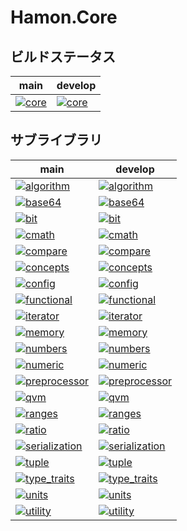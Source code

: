 ﻿# Hamon.Core

## ビルドステータス
| main | develop |
| ---- | ------- |
|[![core](https://github.com/shibainuudon/HamonCore/actions/workflows/core.yml/badge.svg?branch=main)](https://github.com/shibainuudon/HamonCore/actions/workflows/core.yml)|[![core](https://github.com/shibainuudon/HamonCore/actions/workflows/core.yml/badge.svg?branch=develop)](https://github.com/shibainuudon/HamonCore/actions/workflows/core.yml)|


## サブライブラリ

| main | develop |
| ---- | ------- |
|[![algorithm](https://github.com/shibainuudon/HamonCore/actions/workflows/algorithm.yml/badge.svg?branch=main)](https://github.com/shibainuudon/HamonCore/actions/workflows/algorithm.yml)|[![algorithm](https://github.com/shibainuudon/HamonCore/actions/workflows/algorithm.yml/badge.svg?branch=develop)](https://github.com/shibainuudon/HamonCore/actions/workflows/algorithm.yml)|
|[![base64](https://github.com/shibainuudon/HamonCore/actions/workflows/base64.yml/badge.svg?branch=main)](https://github.com/shibainuudon/HamonCore/actions/workflows/base64.yml)|[![base64](https://github.com/shibainuudon/HamonCore/actions/workflows/base64.yml/badge.svg?branch=develop)](https://github.com/shibainuudon/HamonCore/actions/workflows/base64.yml)|
|[![bit](https://github.com/shibainuudon/HamonCore/actions/workflows/bit.yml/badge.svg?branch=main)](https://github.com/shibainuudon/HamonCore/actions/workflows/bit.yml)|[![bit](https://github.com/shibainuudon/HamonCore/actions/workflows/bit.yml/badge.svg?branch=develop)](https://github.com/shibainuudon/HamonCore/actions/workflows/bit.yml)|
|[![cmath](https://github.com/shibainuudon/HamonCore/actions/workflows/cmath.yml/badge.svg?branch=main)](https://github.com/shibainuudon/HamonCore/actions/workflows/cmath.yml)|[![cmath](https://github.com/shibainuudon/HamonCore/actions/workflows/cmath.yml/badge.svg?branch=develop)](https://github.com/shibainuudon/HamonCore/actions/workflows/cmath.yml)|
|[![compare](https://github.com/shibainuudon/HamonCore/actions/workflows/compare.yml/badge.svg?branch=main)](https://github.com/shibainuudon/HamonCore/actions/workflows/compare.yml)|[![compare](https://github.com/shibainuudon/HamonCore/actions/workflows/compare.yml/badge.svg?branch=develop)](https://github.com/shibainuudon/HamonCore/actions/workflows/compare.yml)|
|[![concepts](https://github.com/shibainuudon/HamonCore/actions/workflows/concepts.yml/badge.svg?branch=main)](https://github.com/shibainuudon/HamonCore/actions/workflows/concepts.yml)|[![concepts](https://github.com/shibainuudon/HamonCore/actions/workflows/concepts.yml/badge.svg?branch=develop)](https://github.com/shibainuudon/HamonCore/actions/workflows/concepts.yml)|
|[![config](https://github.com/shibainuudon/HamonCore/actions/workflows/config.yml/badge.svg?branch=main)](https://github.com/shibainuudon/HamonCore/actions/workflows/config.yml)|[![config](https://github.com/shibainuudon/HamonCore/actions/workflows/config.yml/badge.svg?branch=develop)](https://github.com/shibainuudon/HamonCore/actions/workflows/config.yml)|
|[![functional](https://github.com/shibainuudon/HamonCore/actions/workflows/functional.yml/badge.svg?branch=main)](https://github.com/shibainuudon/HamonCore/actions/workflows/functional.yml)|[![functional](https://github.com/shibainuudon/HamonCore/actions/workflows/functional.yml/badge.svg?branch=develop)](https://github.com/shibainuudon/HamonCore/actions/workflows/functional.yml)|
|[![iterator](https://github.com/shibainuudon/HamonCore/actions/workflows/iterator.yml/badge.svg?branch=main)](https://github.com/shibainuudon/HamonCore/actions/workflows/iterator.yml)|[![iterator](https://github.com/shibainuudon/HamonCore/actions/workflows/iterator.yml/badge.svg?branch=develop)](https://github.com/shibainuudon/HamonCore/actions/workflows/iterator.yml)|
|[![memory](https://github.com/shibainuudon/HamonCore/actions/workflows/memory.yml/badge.svg?branch=main)](https://github.com/shibainuudon/HamonCore/actions/workflows/memory.yml)|[![memory](https://github.com/shibainuudon/HamonCore/actions/workflows/memory.yml/badge.svg?branch=develop)](https://github.com/shibainuudon/HamonCore/actions/workflows/memory.yml)|
|[![numbers](https://github.com/shibainuudon/HamonCore/actions/workflows/numbers.yml/badge.svg?branch=main)](https://github.com/shibainuudon/HamonCore/actions/workflows/numbers.yml)|[![numbers](https://github.com/shibainuudon/HamonCore/actions/workflows/numbers.yml/badge.svg?branch=develop)](https://github.com/shibainuudon/HamonCore/actions/workflows/numbers.yml)|
|[![numeric](https://github.com/shibainuudon/HamonCore/actions/workflows/numeric.yml/badge.svg?branch=main)](https://github.com/shibainuudon/HamonCore/actions/workflows/numeric.yml)|[![numeric](https://github.com/shibainuudon/HamonCore/actions/workflows/numeric.yml/badge.svg?branch=develop)](https://github.com/shibainuudon/HamonCore/actions/workflows/numeric.yml)|
|[![preprocessor](https://github.com/shibainuudon/HamonCore/actions/workflows/preprocessor.yml/badge.svg?branch=main)](https://github.com/shibainuudon/HamonCore/actions/workflows/preprocessor.yml)|[![preprocessor](https://github.com/shibainuudon/HamonCore/actions/workflows/preprocessor.yml/badge.svg?branch=develop)](https://github.com/shibainuudon/HamonCore/actions/workflows/preprocessor.yml)|
|[![qvm](https://github.com/shibainuudon/HamonCore/actions/workflows/qvm.yml/badge.svg?branch=main)](https://github.com/shibainuudon/HamonCore/actions/workflows/qvm.yml)|[![qvm](https://github.com/shibainuudon/HamonCore/actions/workflows/qvm.yml/badge.svg?branch=develop)](https://github.com/shibainuudon/HamonCore/actions/workflows/qvm.yml)|
|[![ranges](https://github.com/shibainuudon/HamonCore/actions/workflows/ranges.yml/badge.svg?branch=main)](https://github.com/shibainuudon/HamonCore/actions/workflows/ranges.yml)|[![ranges](https://github.com/shibainuudon/HamonCore/actions/workflows/ranges.yml/badge.svg?branch=develop)](https://github.com/shibainuudon/HamonCore/actions/workflows/ranges.yml)|
|[![ratio](https://github.com/shibainuudon/HamonCore/actions/workflows/ratio.yml/badge.svg?branch=main)](https://github.com/shibainuudon/HamonCore/actions/workflows/ratio.yml)|[![ratio](https://github.com/shibainuudon/HamonCore/actions/workflows/ratio.yml/badge.svg?branch=develop)](https://github.com/shibainuudon/HamonCore/actions/workflows/ratio.yml)|
|[![serialization](https://github.com/shibainuudon/HamonCore/actions/workflows/serialization.yml/badge.svg?branch=main)](https://github.com/shibainuudon/HamonCore/actions/workflows/serialization.yml)|[![serialization](https://github.com/shibainuudon/HamonCore/actions/workflows/serialization.yml/badge.svg?branch=develop)](https://github.com/shibainuudon/HamonCore/actions/workflows/serialization.yml)|
|[![tuple](https://github.com/shibainuudon/HamonCore/actions/workflows/tuple.yml/badge.svg?branch=main)](https://github.com/shibainuudon/HamonCore/actions/workflows/tuple.yml)|[![tuple](https://github.com/shibainuudon/HamonCore/actions/workflows/tuple.yml/badge.svg?branch=develop)](https://github.com/shibainuudon/HamonCore/actions/workflows/tuple.yml)|
|[![type_traits](https://github.com/shibainuudon/HamonCore/actions/workflows/type_traits.yml/badge.svg?branch=main)](https://github.com/shibainuudon/HamonCore/actions/workflows/type_traits.yml)|[![type_traits](https://github.com/shibainuudon/HamonCore/actions/workflows/type_traits.yml/badge.svg?branch=develop)](https://github.com/shibainuudon/HamonCore/actions/workflows/type_traits.yml)|
|[![units](https://github.com/shibainuudon/HamonCore/actions/workflows/units.yml/badge.svg?branch=main)](https://github.com/shibainuudon/HamonCore/actions/workflows/units.yml)|[![units](https://github.com/shibainuudon/HamonCore/actions/workflows/units.yml/badge.svg?branch=develop)](https://github.com/shibainuudon/HamonCore/actions/workflows/units.yml)|
|[![utility](https://github.com/shibainuudon/HamonCore/actions/workflows/utility.yml/badge.svg?branch=main)](https://github.com/shibainuudon/HamonCore/actions/workflows/utility.yml)|[![utility](https://github.com/shibainuudon/HamonCore/actions/workflows/utility.yml/badge.svg?branch=develop)](https://github.com/shibainuudon/HamonCore/actions/workflows/utility.yml)|
